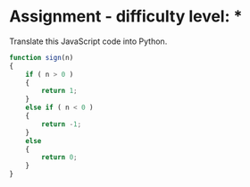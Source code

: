 # Assignment - difficulty level: *

Translate this JavaScript code into Python.

```javascript
function sign(n)
{
    if ( n > 0 )
    {
        return 1;
    }
    else if ( n < 0 )
    {
        return -1;
    }
    else
    {
        return 0;
    }
}
```
